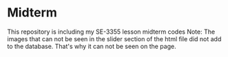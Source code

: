 # Midterm
This repository is including my SE-3355 lesson midterm codes
Note: The images that can not be seen in the slider section of the html file did not add to the database. That's why it can not be seen on the page.
